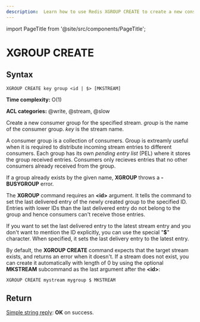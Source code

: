 ```yaml
---
description:  Learn how to use Redis XGROUP CREATE to create a new consumer group.
---
```


import PageTitle from '@site/src/components/PageTitle';

# XGROUP CREATE

<PageTitle title="Redis XGROUP CREATE Command (Documentation) | Dragonfly" />

## Syntax

    XGROUP CREATE key group <id | $> [MKSTREAM]

**Time complexity:** O(1)

**ACL categories:** @write, @stream, @slow

Create a new consumer group for the specified stream. *group* is
the name of the consumer group. *key* is the stream name.

A consumer group is a collection of consumers. Group is extreamly
useful when it is required to distribute incoming stream entries
to different consumers. Each group has its own *pending entry list*
(PEL) where it stores the group received entries. Consumers only
recieves entries that no other consumers already received from the
group.

If a group already exists by the given name, **XGROUP** throws a
**-BUSYGROUP** error.

The **XGROUP** command requires an **<id\>** argument. It tells the
command to set the last delivered entry of the newly created group
to the specified ID. Entries with lower IDs than the last delivered
entry do not belong to the group and hence consumers can't receive
those entries.

If you want to set the last delivered entry to the latest stream
entry and you don't want to mention the ID explicitly, you can use
the special "**$**" character. When specified, it sets the last
delivery entry to the latest entry.

By default, the **XGROUP CREATE** command expects that the target stream
exists, and returns an error when it doesn't. If a stream does not exist,
you can create it automatically with length of 0 by using the
optional **MKSTREAM** subcommand as the last argument after the **<id\>**:

```shell
XGROUP CREATE mystream mygroup $ MKSTREAM
```

## Return

[Simple string reply](https://redis.io/docs/reference/protocol-spec/#simple-strings):
**OK** on success.
